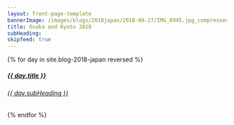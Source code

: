 ```yaml
---
layout: front-page-template
bannerImage: /images/blogs/2018japan/2018-09-27/IMG_8945.jpg_compressed.JPEG
title: Osaka and Kyoto 2018
subHeading:
skipfeed: true
---
```


<div class="text-uppercase adventure-list experience">
  {% for day in site.blog-2018-japan reversed %}
    <div class="col-md-6 col-sm-6 animated fadeInUp" data-wow-delay="0.1s" data-wow-duration="1s">
      <a href="{{day.url | prepend: site.baseurl}}">
        <img src="{{ day.bannerImage }}"  alt="" class="img-responsive">
        <div class="overlay-lnk text-uppercase text-center">
          <i class="icon icon-streetsign"></i>
          <h5>{{ day.title }}</h5>
          <h6>{{ day.subHeading }}</h6>
        </div>
      </a>
    </div>
  {% endfor %}
</div>
